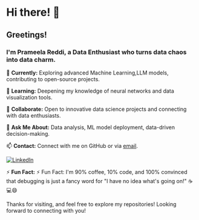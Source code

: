 # Hi there! 👋

 ## Greetings! 
 ### I'm Prameela Reddi, a Data Enthusiast who turns data chaos into data charm.

🔭 **Currently:** Exploring advanced Machine Learning,LLM models, contributing to open-source projects.

🌱 **Learning:** Deepening my knowledge of neural networks and data visualization tools.

👯 **Collaborate:** Open to innovative data science projects and connecting with data enthusiasts.

💬 **Ask Me About:** Data analysis, ML model deployment, data-driven decision-making.

📫 **Contact:** Connect with me on GitHub or via [email](mailto:prameelareddi1610@gmail.com).

[![LinkedIn](https://img.shields.io/badge/LinkedIn-Connect-blue?style=flat&logo=linkedin)](https://www.linkedin.com/in/prameelareddi/)

⚡ **Fun Fact:** ⚡ Fun Fact: I'm 90% coffee, 10% code, and 100% convinced that debugging is just a fancy word for "I have no idea what's going on!" ☕💻😄

Thanks for visiting, and feel free to explore my repositories! Looking forward to connecting with you!

